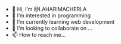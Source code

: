 - 👋 Hi, I’m @LAHARIMACHERLA
- 👀 I’m interested in programming
- 🌱 I’m currently learning web development
- 💞️ I’m looking to collaborate on ...
- 📫 How to reach me...

<!---
LAHARIMACHERLA/LAHARIMACHERLA is a ✨ special ✨ repository because its `README.md` (this file) appears on your GitHub profile.
You can click the Preview link to take a look at your changes.
--->
